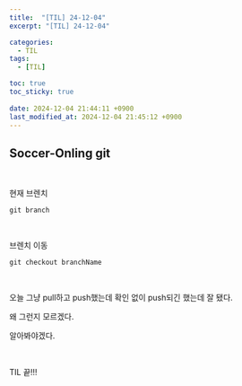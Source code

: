 ```yaml
---
title:  "[TIL] 24-12-04"
excerpt: "[TIL] 24-12-04"

categories:
  - TIL
tags:
  - [TIL]

toc: true
toc_sticky: true
 
date: 2024-12-04 21:44:11 +0900
last_modified_at: 2024-12-04 21:45:12 +0900
---
```


## Soccer-Onling git

<br>

현재 브렌치

```
git branch
```

<br>

브렌치 이동

```
git checkout branchName
```

<br>

오늘 그냥 pull하고 push했는데 확인 없이 push되긴 했는데 잘 됐다.

왜 그런지 모르겠다.

알아봐야겠다.

<br>

TIL 끝!!!